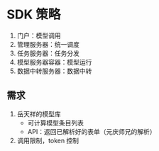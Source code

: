<!--
 * @Author: DiChen
 * @Date: 2024-09-06 13:50:38
 * @LastEditors: DiChen
 * @LastEditTime: 2024-09-06 15:04:42
-->

# SDK 策略

1. 门户：模型调用
2. 管理服务器：统一调度
3. 任务服务器：任务分发
4. 模型服务器容器：模型运行
5. 数据中转服务器：数据中转

## 需求

1. 岳天祥的模型库
   - 可计算模型条目列表
   - API：返回已解析好的表单（元庆师兄的解析）
2. 调用限制，token 控制
